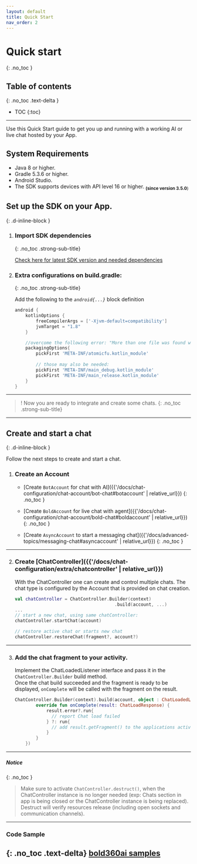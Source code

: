 ```yaml
---
layout: default
title: Quick Start
nav_order: 2
---
```


# Quick start
{: .no_toc }

## Table of contents
{: .no_toc .text-delta }

- TOC
{:toc}

---

Use this Quick Start guide to get you up and running with a working AI or live chat hosted by your App.   

## System Requirements  

* Java 8 or higher.
* Gradle 5.3.6 or higher.
* Android Studio.
* The SDK supports devices with API level 16 or higher. <sub>**(since version 3.5.0**)</sub>


## Set up the SDK on your App.
{: .d-inline-block }

1. ### Import SDK dependencies 
    {: .no_toc .strong-sub-title}   
    
    [Check here for latest SDK version and needed dependencies](https://developer.bold360.com/help/EN/Bold360API/Bold360API/ReleaseNotesAndroid.html) 

    
2. ### Extra configurations on build.gradle:
    {: .no_toc .strong-sub-title}  
   
    Add the following to the _`android{...}`_ block definition

    ```gradle
    android {
        kotlinOptions {
            freeCompilerArgs = ['-Xjvm-default=compatibility']
            jvmTarget = "1.8"
        }

        //overcome the following error: "More than one file was found with OS independent path..."
        packagingOptions{
            pickFirst 'META-INF/atomicfu.kotlin_module'
            
            // those may also be needed:
            pickFirst 'META-INF/main_debug.kotlin_module'
            pickFirst 'META-INF/main_release.kotlin_module'
        }
    }
    ```

---

> ! Now you are ready to integrate and create some chats.
{: .no_toc .strong-sub-title}

---

## Create and start a chat  
{: .d-inline-block }

Follow the next steps to create and start a chat.

1. ### Create an Account
    - [Create `BotAccount` for chat with AI]({{'/docs/chat-configuration/chat-account/bot-chat#botaccount' | relative_url}})
    {: .no_toc }
    
    - [Create `BoldAccount` for live chat with agent]({{'/docs/chat-configuration/chat-account/bold-chat#boldaccount' | relative_url}})
    {: .no_toc }
        
    - [Create `AsyncAccount` to start a messaging chat]({{'/docs/advanced-topics/messaging-chat#asyncaccount' | relative_url}})
    {: .no_toc }  
---

2. ### Create [ChatController]({{'/docs/chat-configuration/extra/chatcontroller' | relative_url}})
    With the ChatController one can create and control multiple chats.
    The chat type is configured by the Account that is provided on chat creation.

    ```kotlin
    val chatController = ChatController.Builder(context)
                                          .build(account, ...)
    ...
    // start a new chat, using same chatController:
    chatController.startChat(account)

    // restore active chat or starts new chat
    chatController.restoreChat(fragment?, account?)
    ```
---

3. ### Add the chat fragment to your activity.

    Implement the ChatLoadedListener interface and pass it in the `ChatController.Builder` build method.   
    Once the chat build succeeded and the fragment is ready to be displayed, `onComplete` will be called with the fragment on the result. 

    ```kotlin
    ChatController.Builder(context).build(account, object : ChatLoadedListener {
            override fun onComplete(result: ChatLoadResponse) {
                result.error?.run{
                  // report Chat load failed
                } ?: run{
                  // add result.getFragment() to the applications activity.
                }
            }
        })
    ```
---

##### **Notice** 
{: .no_toc } 
> Make sure to activate `ChatController.destruct()`, when the ChatController instance is no longer needed (exp: Chats section in app
  is being closed or the ChatController instance is being replaced). Destruct will verify resources release (including open sockets and communication channels).
    

---

### Code Sample
{: .no_toc .text-delta}
[bold360ai samples](https://github.com/bold360ai/bold360-mobile-samples-android)
-